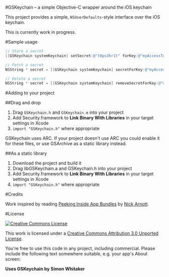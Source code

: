 #GSKeychain – a simple Objective-C wrapper around the iOS keychain

This project provides a simple, `NSUserDefaults`-style interface over the 
iOS keychain.

This is currently work in progress.

#Sample usage

```objective-c
// Store a secret
[[GSKeychain systemKeychain] setSecret:@"t0ps3kr1t" forKey:@"myAccessToken"];

// Fetch a secret
NSString * secret = [[GSKeychain systemKeychain] secretForKey:@"myAccessToken"];

// Delete a secret
NSString * secret = [[GSKeychain systemKeychain] removeSecretForKey:@"myAccessToken"];
```

#Adding to your project

##Drag and drop

1. Drag `GSKeychain.h` and `GSKeychain.m` into your project
2. Add Security.framework to **Link Binary With Libraries** in your target settings in Xcode
3. `import "GSKeychain.h"` where appropriate

GSKeychain uses ARC. If your project doesn't use ARC you could enable it for
these files, or use GSArchive as a static library instead.

##As a static library

1. Download the project and build it
2. Drag libGSKeychain.a and GSKeychain.h into your project
3. Add Security.framework to **Link Binary With Libraries** in your target settings in Xcode
4. `import "GSKeychain.h"` where appropriate

#Credits

Work inspired by reading [Peeking Inside App Bundles][piab] by [Nick Arnott][na].

#License

[![Creative Commons License][cc-by-30-icon]][cc-by-30]

This work is licensed under a [Creative Commons Attribution 3.0 Unported License][cc-by-30].

You're free to use this code in any project, including commercial. Please include the following text somewhere suitable, e.g. your app's About screen:

**Uses GSKeychain by Simon Whitaker**

[na]: http://twitter.com/tehnoir
[piab]: http://www.neglectedpotential.com/2012/07/peeking-inside-app-bundles/
[cc-by-30-icon]: http://i.creativecommons.org/l/by/3.0/88x31.png
[cc-by-30]: http://creativecommons.org/licenses/by/3.0/